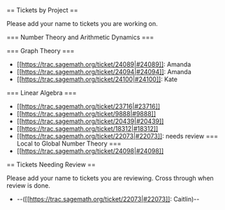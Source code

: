 == Tickets by Project ==

Please add your name to tickets you are working on.  

=== Number Theory and Arithmetic Dynamics ===

=== Graph Theory ===

  * [[https://trac.sagemath.org/ticket/24089|#24089]]: Amanda 
  * [[https://trac.sagemath.org/ticket/24094|#24094]]: Amanda
  * [[https://trac.sagemath.org/ticket/24100|#24100]]: Kate

=== Linear Algebra ===
  
  * [[https://trac.sagemath.org/ticket/23716|#23716]]
  * [[https://trac.sagemath.org/ticket/9888|#9888]]
  * [[https://trac.sagemath.org/ticket/20439|#20439]]
  * [[https://trac.sagemath.org/ticket/18312|#18312]]
  * [[https://trac.sagemath.org/ticket/22073|#22073]]: needs review
=== Local to Global Number Theory ===
  * [[https://trac.sagemath.org/ticket/24098|#24098]]

== Tickets Needing Review ==

Please add your name to tickets you are reviewing.  Cross through when review is done.

  * --([[https://trac.sagemath.org/ticket/22073|#22073]]: Caitlin)--
